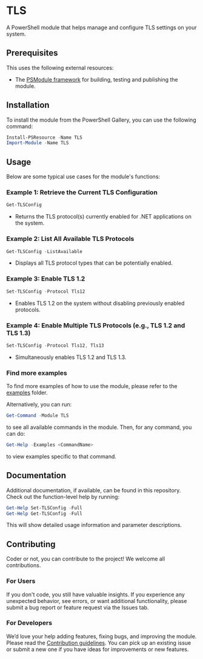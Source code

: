# TLS

A PowerShell module that helps manage and configure TLS settings on your system.

## Prerequisites

This uses the following external resources:
- The [PSModule framework](https://github.com/PSModule) for building, testing and publishing the module.

## Installation

To install the module from the PowerShell Gallery, you can use the following command:

```powershell
Install-PSResource -Name TLS
Import-Module -Name TLS
```

## Usage

Below are some typical use cases for the module's functions:

### Example 1: Retrieve the Current TLS Configuration

```powershell
Get-TLSConfig
```

- Returns the TLS protocol(s) currently enabled for .NET applications on the system.

### Example 2: List All Available TLS Protocols

```powershell
Get-TLSConfig -ListAvailable
```

- Displays all TLS protocol types that can be potentially enabled.

### Example 3: Enable TLS 1.2

```powershell
Set-TLSConfig -Protocol Tls12
```

- Enables TLS 1.2 on the system without disabling previously enabled protocols.

### Example 4: Enable Multiple TLS Protocols (e.g., TLS 1.2 and TLS 1.3)

```powershell
Set-TLSConfig -Protocol Tls12, Tls13
```

- Simultaneously enables TLS 1.2 and TLS 1.3.

### Find more examples

To find more examples of how to use the module, please refer to the [examples](examples) folder.

Alternatively, you can run:
```powershell
Get-Command -Module TLS
```
to see all available commands in the module. Then, for any command, you can do:
```powershell
Get-Help -Examples <CommandName>
```
to view examples specific to that command.

## Documentation

Additional documentation, if available, can be found in this repository. Check out the function-level help by running:

```powershell
Get-Help Set-TLSConfig -Full
Get-Help Get-TLSConfig -Full
```

This will show detailed usage information and parameter descriptions.

## Contributing

Coder or not, you can contribute to the project! We welcome all contributions.

### For Users

If you don't code, you still have valuable insights. If you experience any unexpected behavior, see errors, or want additional functionality, please
submit a bug report or feature request via the Issues tab.

### For Developers

We’d love your help adding features, fixing bugs, and improving the module. Please read the [Contribution guidelines](CONTRIBUTING.md). You can pick
up an existing issue or submit a new one if you have ideas for improvements or new features.
